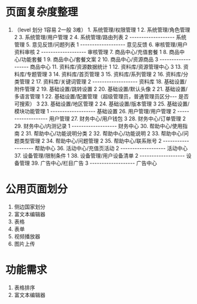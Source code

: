 # 页面复杂度整理
  1. （level 划分 1容易 2一般 3难）
    1. 系统管理/权限管理 1
    2. 系统管理/角色管理 2
    3. 系统管理/用户管理 2
    4. 系统管理/路由列表 2
    ------------------- 系统管理
    5. 意见反馈/问题列表 1
    ------------------- 意见反馈
    6. 审核管理/用户资料审核 2
    ------------------- 审核管理
    7. 商品中心/充值套餐 1
    8. 商品中心/功能套餐 1
    9. 商品中心/套餐文案 2
    10. 商品中心/资源商品 3
    ------------------- 商品中心
    11. 资料库/资源数据统计 1
    12. 资料库/资源管理中心 3
    13. 资料库/专题管理 3
    14. 资料库/首页管理 3
    15. 资料库/系列管理 2
    16. 资料库/分类管理 2
    17. 资料库/关键词管理 2
    ------------------- 资料库
    18. 基础设置/附件管理 2
    19. 基础设置/跳转设置 2
    20. 基础设置/默认头像 2
    21. 基础设置/多语言管理 1
    22. 基础设置/配置管理（超级管理员，普通管理员区分--- 是否可搜索） 3
    23. 基础设置/地区管理 2
    24. 基础设置/版本管理 3
    25. 基础设置/模块功能管理 1
    ------------------- 基础设置
    26. 用户管理/用户管理 2
    ------------------- 用户管理
    27. 财务中心/用户钱包 3
    28. 财务中心/订单管理 2
    29. 财务中心/内测记录 1
    ------------------- 财务中心
    30. 帮助中心/使用指南 2
    31. 帮助中心/功能说明分类 2
    32. 帮助中心/功能说明 2
    33. 帮助中心/问题类型管理 2
    34. 帮助中心/问题管理 2
    35. 帮助中心/联系账号 2
    ------------------- 帮助中心
    36. 活动中心/充值页活动 2
    ------------------- 活动中心
    37. 设备管理/限制条件 1
    38. 设备管理/用户设备清单 2
    ------------------- 设备管理
    39. 广告中心/栏目广告 3
    ------------------- 广告中心
# 公用页面划分
  1. 侧边国家划分
  2. 富文本编辑器
  3. 表格
  4. 表单
  5. 视频播放器
  6. 图片上传
# 功能需求
  1. 表格排序
  2. 富文本编辑器
